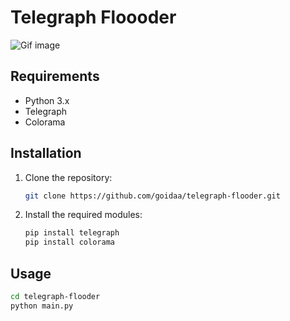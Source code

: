 # Telegraph Floooder
![Gif image](https://github.com/user-attachments/assets/ed665080-b2df-47be-b15a-06c1fe59d5db)

## Requirements

- Python 3.x
- Telegraph
- Colorama

## Installation

1. Clone the repository:

    ```bash
    git clone https://github.com/goidaa/telegraph-flooder.git
    ```

2. Install the required modules:

    ```bash
    pip install telegraph
    pip install colorama
    ```

## Usage

```bash
cd telegraph-flooder
python main.py
```

